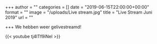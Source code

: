+++
author = ""
categories = []
date = "2019-06-15T22:00:00+00:00"
format = ""
image = "/uploads/Live stream.jpg"
title = "Live Stream Juni 2019"
url = ""

+++
We hebben weer gelivestreamd!

{{< youtube tj4lTf9iNeI >}}